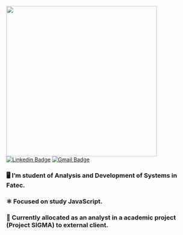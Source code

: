 <p align="center">
    <a href="https://github.com/pedromaranini">
      <img align="left" width="400" src="https://media.giphy.com/media/iIqmM5tTjmpOB9mpbn/source.gif" />
    </a>
</p>





[![Linkedin Badge](https://img.shields.io/badge/-pedromaranini-blue?style=flat-square&logo=Linkedin&logoColor=white&link=https://www.linkedin.com/in/pedromaranini30/)](https://www.linkedin.com/in/pedromaranini30/)
[![Gmail Badge](https://img.shields.io/badge/-pedrolucasmaranini30@gmail.com-c14438?style=flat-square&logo=Gmail&logoColor=white&link=mailto:pedrolucasmaranini30@gmail.com)](mailto:pedrolucasmaranini30@gmail.com)


###     🖥️ I’m student of Analysis and Development of Systems in Fatec.
###     ⚛️ Focused on study JavaScript.
###     🎯 Currently allocated as an analyst in a academic project (Project SIGMA) to external client.

